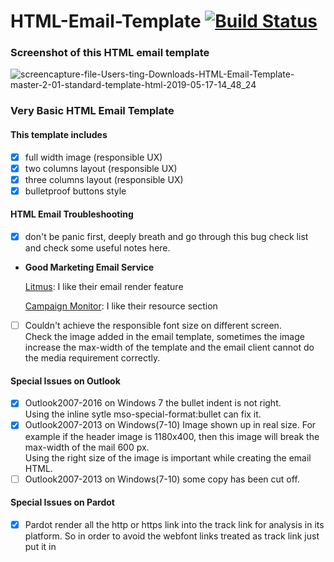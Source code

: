 # HTML-Email-Template [![Build Status](https://img.shields.io/travis/fatih/color.svg?style=flat-square)](https://travis-ci.org/fatih/color)

### Screenshot of this HTML email template
![screencapture-file-Users-ting-Downloads-HTML-Email-Template-master-2-01-standard-template-html-2019-05-17-14_48_24](https://user-images.githubusercontent.com/2945947/57949920-bbfe6000-78b3-11e9-8aeb-2e471404f9de.png)

### Very Basic HTML Email Template

#### This template includes
- [x] full width image (responsible UX)
- [x] two columns layout (responsible UX)
- [x] three columns layout (responsible UX)
- [x] bulletproof buttons style

#### HTML Email Troubleshooting
- [x] don't be panic first, deeply breath and go through this bug check list and check some useful notes here.

* **Good Marketing Email Service**

  [Litmus](https://litmus.com): I like their email render feature
  
  [Campaign Monitor](https://www.campaignmonitor.com): I like their resource section
  
- [ ] Couldn't achieve the responsible font size on different screen.<br/>Check the image added in the email template, sometimes the image increase the max-width of the template and the email client cannot do the media requirement correctly.

#### Special Issues on Outlook
- [x] Outlook2007-2016 on Windows 7 the bullet indent is not right.<br/>  Using the inline sytle mso-special-format:bullet can fix it.
- [x] Outlook2007-2013 on Windows(7-10) Image shown up in real size. For example if the header image is 1180x400, then this image will break the max-width of the mail 600 px. <br/>
  Using the right size of the image is important while creating the email HTML.
- [ ] Outlook2007-2013 on Windows(7-10) some copy has been cut off.

#### Special Issues on Pardot
- [x] Pardot render all the http or https link into the track link for analysis in its platform. So in order to avoid the webfont links treated as track link just put it in <style> tag.

- [x] I personally don't like the test email feature from Pardot, since it is too too slow, local server might be pretty fast. Use command line here can make life much easier. Here is my try, installed SendEmail service on MacOS.
```
brew SendEmail

/usr/local/Cellar/sendemail/1.56/bin/sendEmail -f yoursender@gmail.com -t yourRecipient@gmail.com < youttestemail.html -s smtp.gmail.com:587 -xu youraccount@gmail.com -xp password

```
- [ ] I am working a small project of embeding Jenkins pipeline tool for sending test email automatically


